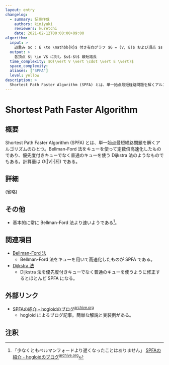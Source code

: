 ```yaml
---
layout: entry
changelog:
  - summary: 記事作成
    authors: kimiyuki
    reviewers: kuretchi
    date: 2021-02-12T00:00:00+09:00
algorithm:
  input: >
    辺重み $c : E \to \mathbb{R}$ 付き有向グラフ $G = (V, E)$ および頂点 $s \in V$
  output: >
    各頂点 $t \in V$ に対し $s$-$t$ 最短路長
  time_complexity: $O(\vert V \vert \cdot \vert E \vert)$
  space_complexity:
  aliases: ["SPFA"]
  level: yellow
description: >
  Shortest Path Faster Algorithm (SPFA) とは、単一始点最短経路問題を解くアルゴリズムのひとつ。Bellman-Ford 法をキューを使って定数倍高速化したものであり、優先度付きキューでなく普通のキューを使う Dijkstra 法のようなものでもある。計算量は $O(\vert V \vert \cdot \vert E \vert)$ である。
---
```


# Shortest Path Faster Algorithm

## 概要

Shortest Path Faster Algorithm (SPFA) とは、単一始点最短経路問題を解くアルゴリズムのひとつ。Bellman-Ford 法をキューを使って定数倍高速化したものであり、優先度付きキューでなく普通のキューを使う Dijkstra 法のようなものでもある。計算量は $O(\vert V \vert \cdot \vert E \vert)$ である。

## 詳細

(省略)

## その他

-   基本的に常に Bellman-Ford 法より速いようである[^hogloid-speed]。

## 関連項目

-   [Bellman-Ford 法](/bellman-ford)
    -   Bellman-Ford 法をキューを用いて高速化したものが SPFA である。
-   [Dijkstra 法](/dijkstra)
    -   Dijkstra 法を優先度付きキューでなく普通のキューを使うように修正するとほとんど SPFA になる。

## 外部リンク

-   [SPFAの紹介 - hogloidのブログ](https://hogloid.hatenablog.com/entry/20120409/1333973448)<sup>[archive.org](https://web.archive.org/web/20210402114755/https://hogloid.hatenablog.com/entry/20120409/1333973448)</sup>
    -   <a class="handle">hogloid</a> によるブログ記事。簡単な解説と実装例がある。

## 注釈

[^hogloid-speed]: 「少なくともベルマンフォードより遅くなったことはありません」 [SPFAの紹介 - hogloidのブログ](https://hogloid.hatenablog.com/entry/20120409/1333973448)<sup>[archive.org](https://web.archive.org/web/20210402114755/https://hogloid.hatenablog.com/entry/20120409/1333973448)</sup>
